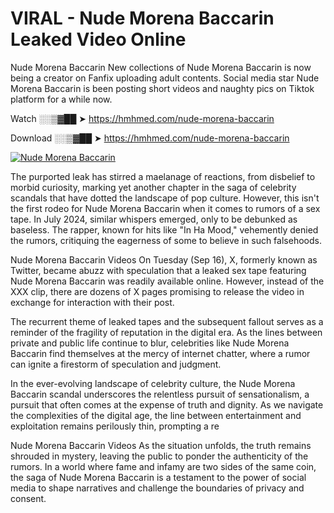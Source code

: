 # VIRAL - Nude Morena Baccarin Leaked Video Online

Nude Morena Baccarin New collections of Nude Morena Baccarin is now being a creator on Fanfix uploading adult contents. Social media star Nude Morena Baccarin is been posting short videos and naughty pics on Tiktok platform for a while now.

Watch ░░▒▓██ ➤ https://hmhmed.com/nude-morena-baccarin

Download ░░▒▓██ ➤ https://hmhmed.com/nude-morena-baccarin

[![Nude Morena Baccarin](https://i.imgur.com/dJHk4Zq.gif)](https://hmhmed.com/nude-morena-baccarin)

The purported leak has stirred a maelanage of reactions, from disbelief to morbid curiosity, marking yet another chapter in the saga of celebrity scandals that have dotted the landscape of pop culture. However, this isn't the first rodeo for Nude Morena Baccarin when it comes to rumors of a sex tape. In July 2024, similar whispers emerged, only to be debunked as baseless. The rapper, known for hits like "In Ha Mood," vehemently denied the rumors, critiquing the eagerness of some to believe in such falsehoods.

Nude Morena Baccarin Videos
On Tuesday (Sep 16), X, formerly known as Twitter, became abuzz with speculation that a leaked sex tape featuring Nude Morena Baccarin was readily available online. However, instead of the XXX clip, there are dozens of X pages promising to release the video in exchange for interaction with their post.

The recurrent theme of leaked tapes and the subsequent fallout serves as a reminder of the fragility of reputation in the digital era. As the lines between private and public life continue to blur, celebrities like Nude Morena Baccarin find themselves at the mercy of internet chatter, where a rumor can ignite a firestorm of speculation and judgment.

In the ever-evolving landscape of celebrity culture, the Nude Morena Baccarin scandal underscores the relentless pursuit of sensationalism, a pursuit that often comes at the expense of truth and dignity. As we navigate the complexities of the digital age, the line between entertainment and exploitation remains perilously thin, prompting a re

Nude Morena Baccarin Videos
As the situation unfolds, the truth remains shrouded in mystery, leaving the public to ponder the authenticity of the rumors. In a world where fame and infamy are two sides of the same coin, the saga of Nude Morena Baccarin is a testament to the power of social media to shape narratives and challenge the boundaries of privacy and consent.